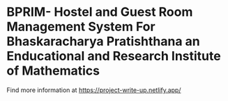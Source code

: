 # BPRIM- Hostel and Guest Room Management System For Bhaskaracharya Pratishthana an Enducational and Research Institute of Mathematics

Find more information at  https://project-write-up.netlify.app/

